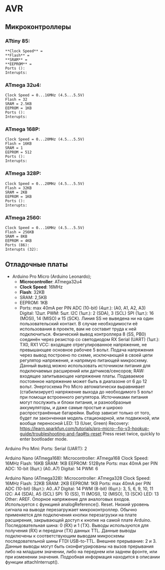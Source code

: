 ﻿# AVR
## Микроконтроллеры
### ATtiny 85:
    **Clock Speed** =
    **Flash** = 
    **SRAM** = 
    **EEPROM** = 
    Ports ():
    Interupts:
### ATmega 32u4:
    Clock Speed = 0...16MHz (4.5...5.5V)
    Flash = 32
    SRAM = 2.5KB
    EEPROM = 1KB
    Ports ():
    Interupts:
### ATmega 168P:
    Clock Speed = 0...20MHz (4.5...5.5V)
    Flash = 16KB
    SRAM = 1
    EEPROM = 512
    Ports ():
    Interupts:
### ATmega 328P:
    Clock Speed = 0...20MHz (4.5...5.5V)
    Flash = 32KB
    SRAM = 2KB
    EEPROM = 1KB
    Ports ():
    Interupts:
### ATmega 2560:
    Clock Speed = 0...16MHz (4.5...5.5V)
    Flash = 256KB
    SRAM = 8KB
    EEPROM = 4KB
    Ports (86):
    Interupts (32):

## Отладочные платы
* Arduino Pro Micro (Arduino Leonardo);
    * **Microcontroller**: ATmega32u4
    * **Clock Speed**: 16MHz
    * **Flash**: 32KB
    * SRAM: 2,5KB
    * EEPROM: 1KB
    * Ports:
        max 40mA per PIN
        ADC (10-bit) (4шт.): (A0, A1, A2, A3)
        Digital: 12шт.
        PWM: 5шт.
        I2C (1шт.): 2 (SDA), 3 (SCL)
        SPI (1шт.): 16 (MOSI), 14 (MISO) и 15 (SCK). Линия SS не выведена ни на один пользовательский контакт. В случае необходимости её использования в проекте, вам не составит труда к ней подключиться. Физический вывод контроллера 8 (SS, PB0) соединён через резистор со светодиодом RX
        Serial (UART) (1шт.): TX0, RX1
        VCC: входящее отрегулированное напряжение, не превышающее основное рабочее 5 вольт. Подача напряжения через вывод построено по схеме, исключающей в своей цепи регулятор напряжения, и напрямую питающей микросхему. Данный вывод можно использовать источником питания для подключаемых расширений или датчиков/сенсоров;
        RAW: входящее запитывающее напряжение платы. Подаваемое постоянное напряжение может быть в диапазоне от 6 до 12 вольт. Энергосхема Pro Micro автоматически выравнивает (стабилизирует) напряжение выхода до необходимого 5 вольт при помощи встроенного регулятора. Источниками питания могут послужить и блоки питания, и разнообразные аккумуляторы, и даже самые простые и широко распространённые батарейки. Выбор зависит только от того, будет ли законченная модель стационарной, или подвижной, или вообще переносной
   LED:
        13 (User, Green)
   Recovery:
        https://learn.sparkfun.com/tutorials/pro-micro--fio-v3-hookup-guide/troubleshooting-and-faq#ts-reset
        Press reset twice, quickly to enter bootloader mode.

Arduino Pro Mini:
    Ports:
        Serial (UART): 2

Arduino Nano (ATmega168):
    Microcontroller: ATmega168
    Clock Speed: 16MHz
    Flash: 16KB
    SRAM: 1KB
    EEPROM: 512Byte
    Ports:
        max 40mA per PIN
        ADC: 10-bit (8шт.) (A0..A7)
        Digital: 14
        PWM: 6

Arduino Nano (ATmega328):
    Microcontroller: ATmega328
    Clock Speed: 16MHz
    Flash: 32KB
    SRAM: 2KB
    EEPROM: 1KB
    Ports:
        max 40mA per PIN
        ADC (10-bit) (8шт.): A0..A7
        Digital: 14
        PWM (8-bit) (6шт.): 3, 5, 6, 9, 10, 11
        I2C: A4 (SDA), A5 (SCL)
        SPI: 10 (SS), 11 (MOSI), 12 (MISO), 13 (SCK)
        LED: 13
        Other:
            AREF. Опорное напряжение для аналоговых входов. Используется с функцией analogReference().
            Reset. Низкий уровень сигнала на выводе перезагружает микроконтроллер. Обычно применяется для подключения кнопки перезагрузки на плате расширения, закрывающей доступ к кнопке на самой плате Arduino.
            Последовательная шина: 0 (RX) и 1 (TX). Выводы используются для получения (RX) и передачи (TX) данных TTL. Данные выводы подключены к соответствующим выводам микросхемы последовательной шины FTDI USB-to-TTL.
            Внешнее прерывание: 2 и 3. Данные выводы могут быть сконфигурированы на вызов прерывания либо на младшем значении, либо на переднем или заднем фронте, или при изменении значения. Подробная информация находится в описании функции attachInterrupt().
